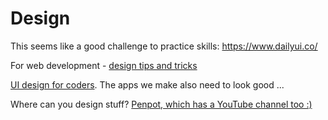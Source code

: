 # Design
This seems like a good challenge to practice skills: https://www.dailyui.co/ 

For web development -
[design tips and tricks](https://www.youtube.com/playlist?list=PL4-IK0AVhVjMuTtgTiNXNddTNkYZeoqU4)

[UI design for coders](https://www.youtube.com/watch?v=0JCUH5daCCE).
The apps we make also need to look good ...

Where can you design stuff? [Penpot, which has a YouTube channel too :)](https://www.youtube.com/channel/UCAqS8G72uv9P5HG1IfgnQ9g)

